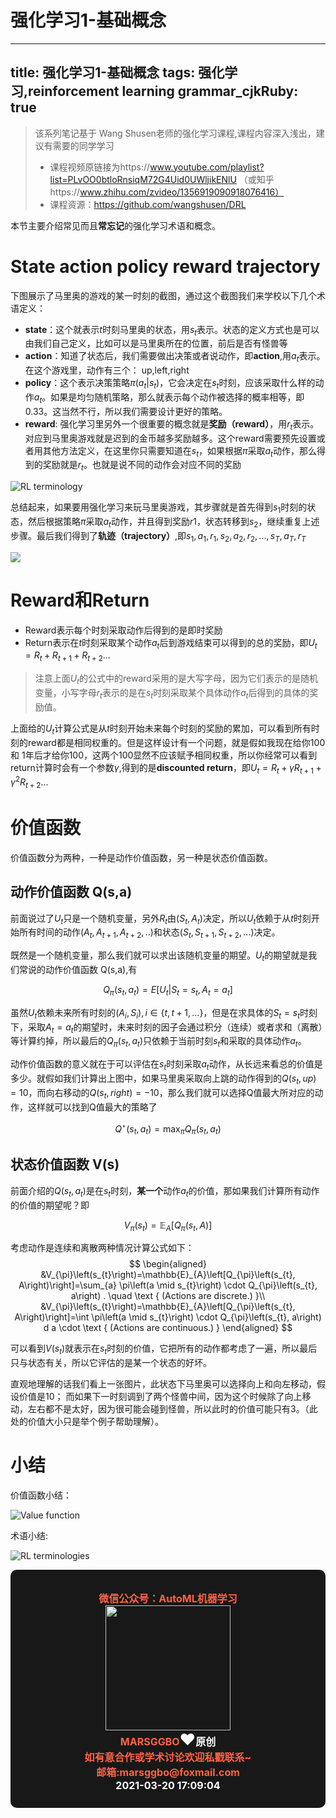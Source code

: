 # 强化学习1-基础概念

---
title: 强化学习1-基础概念
tags:  强化学习,reinforcement learning
grammar_cjkRuby: true
---

> 该系列笔记基于 Wang Shusen老师的强化学习课程,课程内容深入浅出，建议有需要的同学学习
> - 课程视频原链接为https://www.youtube.com/playlist?list=PLvOO0btloRnsiqM72G4Uid0UWljikENlU （或知乎https://www.zhihu.com/zvideo/1356919090918076416）
> - 课程资源：https://github.com/wangshusen/DRL

本节主要介绍常见而且**常忘记**的强化学习术语和概念。

# State action policy reward trajectory

下图展示了马里奥的游戏的某一时刻的截图，通过这个截图我们来学校以下几个术语定义：
- **state**：这个就表示$t$时刻马里奥的状态，用$s_t$表示。状态的定义方式也是可以由我们自己定义，比如可以是马里奥所在的位置，前后是否有怪兽等
- **action**：知道了状态后，我们需要做出决策或者说动作，即**action**,用$a_t$表示。在这个游戏里，动作有三个： up,left,right
- **policy**：这个表示决策策略$\pi(a_t|s_t)$，它会决定在$s_t$时刻，应该采取什么样的动作$a_t$。如果是均匀随机策略，那么就表示每个动作被选择的概率相等，即0.33。这当然不行，所以我们需要设计更好的策略。
- **reward**: 强化学习里另外一个很重要的概念就是**奖励（reward）**，用$r_t$表示。对应到马里奥游戏就是迟到的金币越多奖励越多。这个reward需要预先设置或者用其他方法定义，在这里你只需要知道在$s_t$，如果根据$\pi$采取$a_t$动作，那么得到的奖励就是$r_t$。也就是说不同的动作会对应不同的奖励

![RL terminology](https://raw.githubusercontent.com/marsggbo/PicBed/master/marsggbo/2021_3_21_1616311496988.png)


总结起来，如果要用强化学习来玩马里奥游戏，其步骤就是首先得到$s_1$时刻的状态，然后根据策略$\pi$采取$a_t$动作，并且得到奖励$r1$，状态转移到$s_2$，继续重复上述步骤。最后我们得到了**轨迹（trajectory）**,即$s_1,a_1,r_1,s_2,a_2,r_2,...,s_T,a_T,r_T$



![](https://raw.githubusercontent.com/marsggbo/PicBed/master/marsggbo/2021_3_21_1616313208862.png)



# Reward和Return


- Reward表示每个时刻采取动作后得到的是即时奖励
- Return表示在$t$时刻采取某个动作$a_t$后到游戏结束可以得到的总的奖励，即$U_t=R_t+R_{t+1}+R_{t+2}...$

> 注意上面$U_t$的公式中的reward采用的是大写字母，因为它们表示的是随机变量，小写字母$r_t$表示的是在$s_t$时刻采取某个具体动作$a_t$后得到的具体的奖励值。

上面给的$U_t$计算公式是从$t$时刻开始未来每个时刻的奖励的累加，可以看到所有时刻的reward都是相同权重的。但是这样设计有一个问题，就是假如我现在给你100 和 1年后才给你100，这两个100显然不应该赋予相同权重，所以你经常可以看到return计算时会有一个参数$\gamma$,得到的是**discounted return**，即$U_t=R_t+\gamma R_{t+1}+\gamma ^2R_{t+2}...$

# 价值函数

价值函数分为两种，一种是动作价值函数，另一种是状态价值函数。

## 动作价值函数 Q(s,a)


前面说过了$U_t$只是一个随机变量，另外$R_t$由$(S_t,A_t)$决定，所以$U_t$依赖于从$t$时刻开始所有时间的动作($A_t,A_{t+1},A_{t+2},..$)和状态($S_t,S_{t+1},S_{t+2},...$)决定。

既然是一个随机变量，那么我们就可以求出该随机变量的期望。$U_t$的期望就是我们常说的动作价值函数 Q(s,a),有

$$
Q_\pi(s_t,a_t)=E[U_t|S_t=s_t,A_t=a_t]
$$

虽然$U_t$依赖未来所有时刻的$(A_i,S_i),i\in\{t,t+1,...\}$，但是在求具体的$S_t=s_t$时刻下，采取$A_t=a_t$的期望时，未来时刻的因子会通过积分（连续）或者求和（离散）等计算约掉，所以最后的$Q_\pi(s_t,a_t)$只依赖于当前时刻$s_t$和采取的具体动作$a_t$。

动作价值函数的意义就在于可以评估在$s_t$时刻采取$a_t$动作，从长远来看总的价值是多少。就假如我们计算出上图中，如果马里奥采取向上跳的动作得到的$Q(s_t,up)=10$，而向右移动的$Q(s_t,right)=-10$，那么我们就可以选择Q值最大所对应的动作，这样就可以找到Q值最大的策略了

$$
Q^{\star}\left(s_{t}, a_{t}\right)=\max _{\pi} Q_{\pi}\left(s_{t}, a_{t}\right)
$$

## 状态价值函数 V(s)

前面介绍的$Q(s_t,a_t)$是在$s_t$时刻，**某一个**动作$a_t$的价值，那如果我们计算所有动作的价值的期望呢？即

$$
V_{\pi}\left(s_{t}\right)=\mathbb{E}_{A}\left[Q_{\pi}\left(s_{t}, A\right)\right]
$$


考虑动作是连续和离散两种情况计算公式如下：
$$
\begin{aligned}
&V_{\pi}\left(s_{t}\right)=\mathbb{E}_{A}\left[Q_{\pi}\left(s_{t}, A\right)\right]=\sum_{a} \pi\left(a \mid s_{t}\right) \cdot Q_{\pi}\left(s_{t}, a\right) . \quad \text { (Actions are discrete.) }\\
&V_{\pi}\left(s_{t}\right)=\mathbb{E}_{A}\left[Q_{\pi}\left(s_{t}, A\right)\right]=\int \pi\left(a \mid s_{t}\right) \cdot Q_{\pi}\left(s_{t}, a\right) d a \cdot \text { (Actions are continuous.) }
\end{aligned}
$$

可以看到$V(s_t)$就表示在$s_t$时刻的价值，它把所有的动作都考虑了一遍，所以最后只与状态有关，所以它评估的是某一个状态的好坏。

直观地理解的话我们看上一张图片，此状态下马里奥可以选择向上和向左移动，假设价值是10；
而如果下一时刻调到了两个怪兽中间，因为这个时候除了向上移动，左右都不是太好，因为很可能会碰到怪兽，所以此时的价值可能只有3。（此处的价值大小只是举个例子帮助理解）。

# 小结

价值函数小结：

![Value function](https://raw.githubusercontent.com/marsggbo/PicBed/master/marsggbo/2021_3_21_1616322822152.png)

术语小结:

![RL terminologies](https://raw.githubusercontent.com/marsggbo/PicBed/master/marsggbo/2021_3_21_1616322891956.png)

<footer style="color:white;;background-color:rgb(24,24,24);padding:10px;border-radius:10px;">
<h3 style="text-align:center;color:tomato;font-size:16px;" id="autoid-2-0-0">
<center>
<span>微信公众号：AutoML机器学习</span><br>
<img src="https://pic4.zhimg.com/80/v2-87083e55cd41dbef83cc840c142df48a_720w.jpeg" style="width:200px;height:200px">
</center>
<b>MARSGGBO</b><b style="color:white;"><span style="font-size:25px;">♥</span>原创</b><br>
<span>如有意合作或学术讨论欢迎私戳联系~<br>邮箱:marsggbo@foxmail.com</span>
<b style="color:white;"><br>
2021-03-20 17:09:04  <p></p>
</b><p><b style="color:white;"></b>
</p></h3>
</footer>
